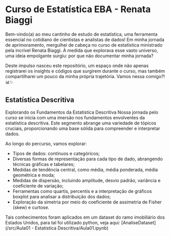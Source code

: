 # Curso de Estatística EBA - Renata Biaggi

Bem-vindo(a) ao meu cantinho de estudo de estatística, uma ferramenta essencial no cotidiano de cientistas e analistas de dados! Em minha jornada de aprimoramento, mergulhei de cabeça no curso de estatística ministrado pela incrível Renata Biaggi. À medida que explorava esse vasto universo, uma ideia empolgante surgiu: por que não documentar minha jornada?

Deste impulso nasceu este repositório, um espaço onde não apenas registrarei os insights e códigos que surgirem durante o curso, mas também compartilharei um pouco da minha própria trajetória. Vamos nessa comigo?! 📊✨

## Estatística Descritiva

Explorando os Fundamentos da Estatística Descritiva
Nossa jornada pelo curso se inicia com uma imersão nos fundamentos envolventes da estatística descritiva. Este segmento abrange uma variedade de tópicos cruciais, proporcionando uma base sólida para compreender e interpretar dados.

Ao longo do percurso, vamos explorar:

* Tipos de dados: contínuos e categóricos;
* Diversas formas de representação para cada tipo de dado, abrangendo técnicas gráficas e tabelares;
* Medidas de tendência central, como média, média ponderada, média geométrica e moda;
* Medidas de dispersão, incluindo amplitude, desvio padrão, variância e coeficiente de variação;
* Ferramentas como quartis, percentis e a interpretação de gráficos boxplot para analisar a distribuição dos dados;
* Exploração da simetria por meio do coeficiente de assimetria de Fisher (skew) e curtose. 

Tais conhecimentos foram aplicados em um dataset do ramo imobiliário dos Estados Unidos, para tal foi utilizado python, veja aqui:  [AnaliseDataset](/src/Aula01 - Estatistica Descritiva/Aula01.ipynb) 




